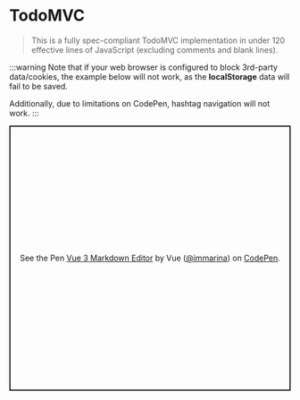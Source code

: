 # TodoMVC

> This is a fully spec-compliant TodoMVC implementation in under 120 effective lines of JavaScript (excluding comments and blank lines).

:::warning
Note that if your web browser is configured to block 3rd-party data/cookies, the example below will not work, as the **localStorage** data will fail to be saved.

Additionally, due to limitations on CodePen, hashtag navigation will not work.
:::

<p class="codepen" data-height="474" data-theme-id="39028" data-default-tab="js,result" data-user="immarina" data-slug-hash="ZEWGwaW" style="height: 474px; box-sizing: border-box; display: flex; align-items: center; justify-content: center; border: 2px solid; margin: 1em 0; padding: 1em;" data-pen-title="Vue 3 Markdown Editor">
  <span>See the Pen <a href="https://codepen.io/immarina/pen/ZEWGwaW">
  Vue 3 Markdown Editor</a> by Vue (<a href="https://codepen.io/immarina">@immarina</a>)
  on <a href="https://codepen.io">CodePen</a>.</span>
</p>
<script async src="https://static.codepen.io/assets/embed/ei.js"></script>

